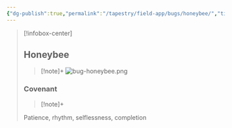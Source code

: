 ```yaml
---
{"dg-publish":true,"permalink":"/tapestry/field-app/bugs/honeybee/","title":"Honeybee","tags":["covenants/animals/bugs"],"dgHomeLink":true,"dgEnableSearch":true}
---
```


> [!infobox-center] 
> ## Honeybee
> > [!note]+
> ![bug-honeybee.png](/img/user/File%20Vault/Field%20App/bugs/bug-honeybee.png)
> ### Covenant
>> [!note]+ 
>  <p class="note short">Patience, rhythm, selflessness, completion</p>
>  
